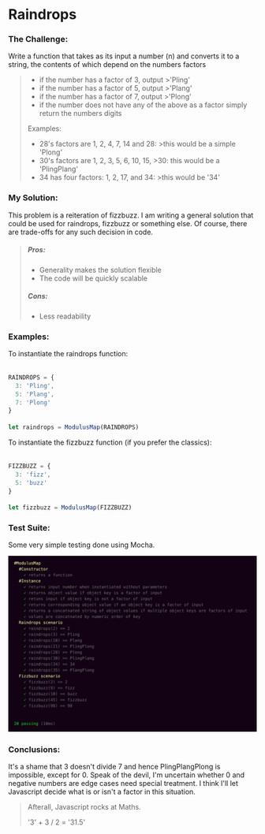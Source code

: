 # Raindrops

### The Challenge:

Write a function that takes as its input a number (n) and converts it to a string, the contents of which depend on the numbers factors

>- if the number has a factor of 3, output >'Pling'
>- if the number has a factor of 5, output >'Plang'
>- if the number has a factor of 7, output >'Plong'
>- if the number does not have any of the above as a factor simply return the numbers digits
>
>Examples:
>- 28's factors are 1, 2, 4, 7, 14 and 28: >this would be a simple 'Plong'
>- 30's factors are 1, 2, 3, 5, 6, 10, 15, >30: this would be a 'PlingPlang'
>- 34 has four factors: 1, 2, 17, and 34: >this would be '34'

### My Solution:

This problem is a reiteration of fizzbuzz. I am writing a general solution that could be used for raindrops, fizzbuzz or something else. Of course, there are trade-offs for any such decision in code.

>##### Pros:
>
>- Generality makes the solution flexible
>- The code will be quickly scalable
>
>##### Cons:
>
>- Less readability

### Examples:

To instantiate the raindrops function:

```javascript

RAINDROPS = {
  3: 'Pling',
  5: 'Plang',
  7: 'Plong'
}

let raindrops = ModulusMap(RAINDROPS)

```

To instantiate the fizzbuzz function (if you prefer the classics):


```javascript

FIZZBUZZ = {
  3: 'fizz',
  5: 'buzz'
}

let fizzbuzz = ModulusMap(FIZZBUZZ)

```

### Test Suite:

Some very simple testing done using Mocha.

![Test suite](https://raw.githubusercontent.com/rewitt94/Raindrops/master/screenshots/testsuite.png)

### Conclusions:

It's a shame that 3 doesn't divide 7 and hence PlingPlangPlong is impossible, except for 0. Speak of the devil, I'm uncertain whether 0 and negative numbers are edge cases need special treatment. I think I'll let Javascript decide what is or isn't a factor in this situation.

> Afterall, Javascript rocks at Maths.
>
> '3' + 3 / 2 = '31.5'
